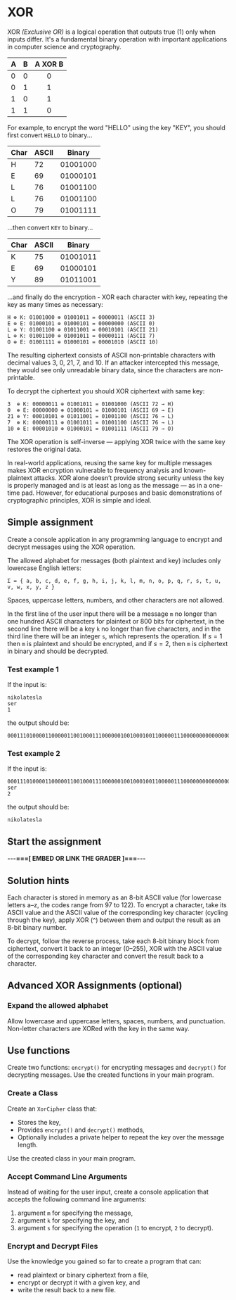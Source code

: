 # XOR

XOR *(Exclusive OR)* is a logical operation that outputs true (1) only when
inputs differ. It's a fundamental binary operation with important applications
in computer science and cryptography.

| A | B | A XOR B |
| - | - | :-----: |
| 0 | 0 | 0       |
| 0 | 1 | 1       |
| 1 | 0 | 1       |
| 1 | 1 | 0       |

For example, to encrypt the word "HELLO" using the key "KEY", you should first
convert `HELLO` to binary...

| Char | ASCII | Binary   |
| ---- | ----- | -------- |
| H    | 72    | 01001000 |
| E    | 69    | 01000101 |
| L    | 76    | 01001100 |
| L    | 76    | 01001100 |
| O    | 79    | 01001111 |

...then convert `KEY` to binary...

| Char | ASCII | Binary   |
| ---- | ----- | -------- |
| K    | 75    | 01001011 |
| E    | 69    | 01000101 |
| Y    | 89    | 01011001 |

...and finally do the encryption - XOR each character with key, repeating the
key as many times as necessary:

```text
H ⊕ K: 01001000 ⊕ 01001011 = 00000011 (ASCII 3)
E ⊕ E: 01000101 ⊕ 01000101 = 00000000 (ASCII 0)
L ⊕ Y: 01001100 ⊕ 01011001 = 00010101 (ASCII 21)
L ⊕ K: 01001100 ⊕ 01001011 = 00000111 (ASCII 7)
O ⊕ E: 01001111 ⊕ 01000101 = 00001010 (ASCII 10)
```

The resulting ciphertext consists of ASCII non-printable characters with
decimal values 3, 0, 21, 7, and 10. If an attacker intercepted this message,
they would see only unreadable binary data, since the characters are
non-printable.

To decrypt the ciphertext you should XOR ciphertext with same key:

```text
3  ⊕ K: 00000011 ⊕ 01001011 = 01001000 (ASCII 72 → H)
0  ⊕ E: 00000000 ⊕ 01000101 = 01000101 (ASCII 69 → E)
21 ⊕ Y: 00010101 ⊕ 01011001 = 01001100 (ASCII 76 → L)
7  ⊕ K: 00000111 ⊕ 01001011 = 01001100 (ASCII 76 → L)
10 ⊕ E: 00001010 ⊕ 01000101 = 01001111 (ASCII 79 → O)
```

The XOR operation is self-inverse — applying XOR twice with the same key
restores the original data.

In real-world applications, reusing the same key for multiple messages makes
XOR encryption vulnerable to frequency analysis and known-plaintext attacks.
XOR alone doesn’t provide strong security unless the key is properly managed
and is at least as long as the message — as in a one-time pad. However, for
educational purposes and basic demonstrations of cryptographic principles, XOR
is simple and ideal.

## Simple assignment

Create a console application in any programming language to encrypt and decrypt
messages using the XOR operation.

The allowed alphabet for messages (both plaintext and key) includes only
lowercase English letters:

```text
Σ = { a, b, c, d, e, f, g, h, i, j, k, l, m, n, o, p, q, r, s, t, u, v, w, x, y, z }
```

Spaces, uppercase letters, numbers, and other characters are not allowed.

In the first line of the user input there will be a message `m` no longer than
one hundred ASCII characters for plaintext or 800 bits for ciphertext, in the
second line there will be a key `k` no longer than five characters, and in the
third line there will be an integer `s`, which represents the operation. If
$s=1$ then `m` is plaintext and should be encrypted, and if $s=2$, then `m` is
ciphertext in binary and should be decrypted.

### Test example 1

If the input is:

```text
nikolatesla
ser
1
```

the output should be:

```text
0001110100001100000110010001110000001001000100110000011100000000000000010001111100000100
```

### Test example 2

If the input is:

```text
0001110100001100000110010001110000001001000100110000011100000000000000010001111100000100
ser
2
```

the output should be:

```text
nikolatesla
```

## Start the assignment

**---===[ EMBED OR LINK THE GRADER ]===---**

## Solution hints

Each character is stored in memory as an 8-bit ASCII value (for lowercase
letters a–z, the codes range from 97 to 122). To encrypt a character, take its
ASCII value and the ASCII value of the corresponding key character (cycling
through the key), apply XOR (^) between them and output the result as an 8-bit
binary number.

To decrypt, follow the reverse process, take each 8-bit binary block from
ciphertext, convert it back to an integer (0–255), XOR with the ASCII value of
the corresponding key character and convert the result back to a character.

## Advanced XOR Assignments (optional)

### Expand the allowed alphabet

Allow lowercase and uppercase letters, spaces, numbers, and punctuation.
Non-letter characters are XORed with the key in the same way.

## Use functions

Create two functions: `encrypt()` for encrypting messages and `decrypt()` for
decrypting messages. Use the created functions in your main program.

### Create a Class

Create an `XorCipher` class that:

* Stores the key,
* Provides `encrypt()` and `decrypt()` methods,
* Optionally includes a private helper to repeat the key over the message length.

Use the created class in your main program.

### Accept Command Line Arguments

Instead of waiting for the user input, create a console application that
accepts the following command line arguments:

1. argument `m` for specifying the message,
2. argument `k` for specifying the key, and
3. argument `s` for specifying the operation (`1` to encrypt, `2` to decrypt).

### Encrypt and Decrypt Files

Use the knowledge you gained so far to create a program that can:

* read plaintext or binary ciphertext from a file,
* encrypt or decrypt it with a given key, and
* write the result back to a new file.
